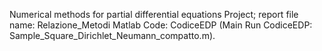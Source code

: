 Numerical methods for partial differential equations Project; 
report file name: Relazione_Metodi
Matlab Code: CodiceEDP (Main Run CodiceEDP: Sample_Square_Dirichlet_Neumann_compatto.m).

